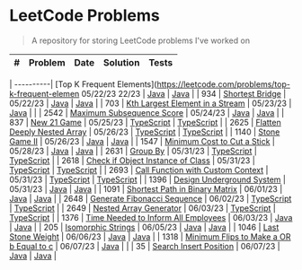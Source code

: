 # LeetCode Problems

> A repository for storing LeetCode problems I've worked on

| # | Problem | Date | Solution | Tests |
| :-: | ------- | ---- | -------- | ----- |

|
----------| [Top K Frequent Elements](https://leetcode.com/problems/top-k-frequent-elemen 05/22/23 22/23 | [Java](src/TopKFrequentElements.java) | [Java](tests/TopKFrequentElementsTest.java) |
|
 934      | [Shortest Bridge](https://leetcode.com/problems/shortest-bridge) |
 05/22/23 | [Java](src/ShortestBridge.java) | [Java](tests/ShortestBridgeTest.java) |
|
 703      | [Kth Largest Element in a Stream](https://leetcode.com/problems/kth-largest-element-in-a-stream/) |
 05/23/23 | [Java](src/KthLargest.java) | |
|
 2542     | [Maximum Subsequence Score](https://leetcode.com/problems/maximum-subsequence-score/) |
 05/24/23 | [Java](src/MaximumSubsequenceScore.java) | [Java](tests/MaximumSubsequenceScoreTest.java) |
|
 837      | [New 21 Game](https://leetcode.com/problems/new-21-game/) |
 05/25/23 | [TypeScript](src/new-21-game.ts) | [TypeScript](tests/new-21-game.test.ts) |
|
 2625     | [Flatten Deeply Nested Array](https://leetcode.com/problems/flatten-deeply-nested-array) |
 05/26/23 | [TypeScript](src/flatten-deeply-nested-array.ts) | [TypeScript](tests/flatten-deeply-nested-array.test.ts) |
|
 1140     | [Stone Game II](https://leetcode.com/problems/stone-game-i-i) |
 05/26/23 | [Java](src/StoneGameII.java) | [Java](tests/StoneGameIITest.java) |
|
 1547     | [Minimum Cost to Cut a Stick](https://leetcode.com/problems/minimum-cost-to-cut-a-stick) |
 05/28/23 | [Java](src/MinimumCostToCutAStick.java) | [Java](tests/MinimumCostToCutAStickTest.java) |
|
 2631     | [Group By](https://leetcode.com/problems/group-by) |
 05/31/23 | [TypeScript](src/group-by.ts) | [TypeScript](tests/group-by.test.ts) |
|
 2618     | [Check if Object Instance of Class](https://leetcode.com/problems/check-if-object-instance-of-class) |
 05/31/23 | [TypeScript](src/check-if-object-instance-of-class.ts) | [TypeScript](tests/check-if-object-instance-of-class.test.ts) |
|
 2693     | [Call Function with Custom Context](https://leetcode.com/problems/call-function-with-custom-context) |
 05/31/23 | [TypeScript](src/call-function-with-custom-context.ts) | [TypeScript](tests/call-function-with-custom-context.test.ts) |
|
 1396     | [Design Underground System](https://leetcode.com/problems/design-underground-system) |
 05/31/23 | [Java](src/DesignUndergroundSystem.java) | [Java](tests/DesignUndergroundSystemTest.java) |
|
 1091     | [Shortest Path in Binary Matrix](https://leetcode.com/problems/shortest-path-in-binary-matrix) |
 06/01/23 | [Java](src/ShortestPathInBinaryMatrix.java) | [Java](tests/ShortestPathInBinaryMatrixTest.java) |
|
 2648     | [Generate Fibonacci Sequence](https://leetcode.com/problems/generate-fibonacci-sequence) |
 06/02/23 | [TypeScript](src/generate-fibonacci-sequence.ts) | [TypeScript](tests/generate-fibonacci-sequence.test.ts) |
|
 2649     | [Nested Array Generator](https://leetcode.com/problems/nested-array-generator) |
 06/03/23 | [TypeScript](src/nested-array-generator.ts) | [TypeScript](tests/nested-array-generator.test.ts) |
|
 1376     | [Time Needed to Inform All Employees](https://leetcode.com/problems/time-needed-to-inform-all-employees) |
 06/03/23 | [Java](src/TimeNeededToInformAllEmployees.java) | [Java](tests/TimeNeededToInformAllEmployeesTest.java) |
|
 205      | [Isomorphic Strings](https://leetcode.com/problems/isomorphic-strings) |
 06/05/23 | [Java](src/IsomorphicStrings.java) | [Java](tests/IsomorphicStringsTest.java) |
|
 1046     | [Last Stone Weight](https://leetcode.com/problems/last-stone-weight) |
 06/06/23 | [Java](src/LastStoneWeight.java) | [Java](tests/LastStoneWeightTest.java) |
|
 1318     | [Minimum Flips to Make a OR b Equal to c](https://leetcode.com/problems/minimum-flips-to-make-a-o-r-b-equal-to-c) |
 06/07/23 | [Java](src/MinimumFlipsToMakeAORBEqualToC.java) | |
| 35 | [Search Insert Position](https://leetcode.com/problems/search-insert-position) | 06/07/23 | [Java](src/SearchInsertPosition.java) | [Java](tests/SearchInsertPositionTest.java) |
